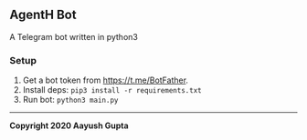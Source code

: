AgentH Bot
----------
A Telegram bot written in python3

### Setup
1. Get a bot token from https://t.me/BotFather.
2. Install deps: `pip3 install -r requirements.txt`
3. Run bot: `python3 main.py`

------------------------------
**Copyright 2020 Aayush Gupta**
